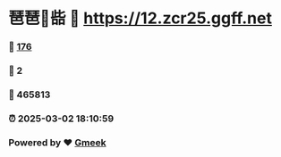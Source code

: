 # 琶琶🔭啙 :link: https://12.zcr25.ggff.net 
### :page_facing_up: [176](https://12.zcr25.ggff.net/tag.html) 
### :speech_balloon: 2 
### :hibiscus: 465813 
### :alarm_clock: 2025-03-02 18:10:59 
### Powered by :heart: [Gmeek](https://github.com/Meekdai/Gmeek)
